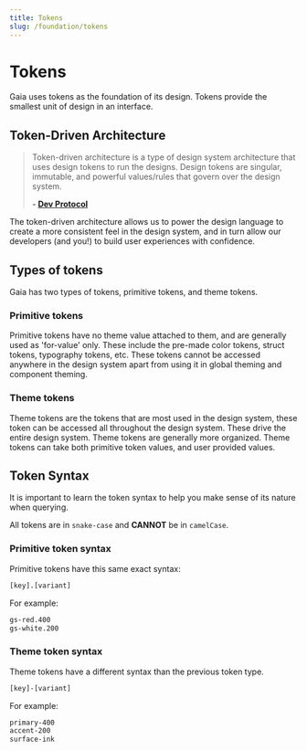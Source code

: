 ```yaml
---
title: Tokens
slug: /foundation/tokens
---
```

# Tokens
Gaia uses tokens as the foundation of its design. Tokens provide the smallest unit of design in an interface.

## Token-Driven Architecture
> Token-driven architecture is a type of design system architecture that uses design tokens to run the designs. Design
> tokens are singular, immutable, and powerful values/rules that govern over the design system. <br/>
> 
> **- [Dev Protocol](https://hashi-docs.netlify.app/docs/develop/concepts#token-driven-architecture)**

The token-driven architecture allows us to power the design language to create a more consistent feel in the design
system, and in turn allow our developers (and you!) to build user experiences with confidence.

## Types of tokens
Gaia has two types of tokens, primitive tokens, and theme tokens.

### Primitive tokens
Primitive tokens have no theme value attached to them, and are generally used as 'for-value' only. These include the
pre-made color tokens, struct tokens, typography tokens, etc. These tokens cannot be accessed anywhere in the design
system apart from using it in global theming and component theming.

### Theme tokens
Theme tokens are the tokens that are most used in the design system, these token can be accessed all throughout the
design system. These drive the entire design system. Theme tokens are generally more organized. Theme tokens can take
both primitive token values, and user provided
values.

## Token Syntax
It is important to learn the token syntax to help you make sense of its nature when querying.

All tokens are in `snake-case` and **CANNOT** be in `camelCase`.

### Primitive token syntax
Primitive tokens have this same exact syntax:
```txt
[key].[variant]
```

For example:
```txt
gs-red.400
gs-white.200
```

### Theme token syntax
Theme tokens have a different syntax than the previous token type.
```txt
[key]-[variant]
```

For example:
```txt
primary-400
accent-200
surface-ink
```